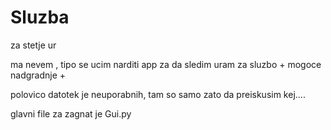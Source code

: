 # Sluzba
za stetje ur 


ma nevem , tipo se ucim
narditi app za da sledim uram za sluzbo + mogoce nadgradnje + 



polovico datotek je neuporabnih, tam so samo zato da preiskusim kej....



glavni file za zagnat je Gui.py
